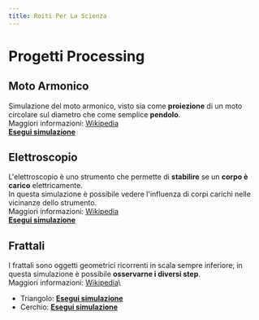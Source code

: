 ```yaml
---
title: Roiti Per La Scienza
---
```


# Progetti Processing
## Moto Armonico
Simulazione del moto armonico, visto sia come **proiezione** di un moto circolare sul diametro che come semplice **pendolo**.\
Maggiori informazioni: [Wikipedia](https://it.wikipedia.org/wiki/Moto_armonico)\
[**Esegui simulazione**](moto_armonico.html)
## Elettroscopio
L'elettroscopio è uno strumento che permette di **stabilire** se un **corpo è carico** elettricamente.\
In questa simulazione è possibile vedere l'influenza di corpi carichi nelle vicinanze dello strumento.\
Maggiori informazioni: [Wikipedia](https://it.wikipedia.org/wiki/Elettroscopio)\
[**Esegui simulazione**](elettroscopio.html)
## Frattali
I frattali sono oggetti geometrici ricorrenti in scala sempre inferiore, in questa simulazione è possibile **osservarne i diversi step**.\
Maggiori informazioni: [Wikipedia](https://it.wikipedia.org/wiki/Frattale)\
* Triangolo: [**Esegui simulazione**](triangolo_fractal.html)
* Cerchio: [**Esegui simulazione**](cerchio_fractal.html)
